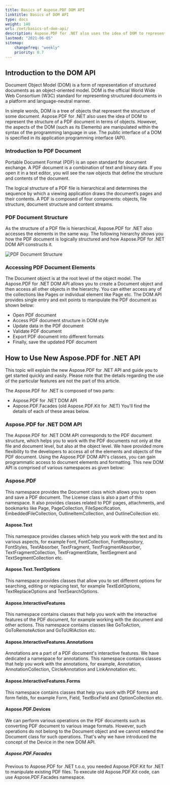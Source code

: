 ```yaml
---
title: Basics of Aspose.PDF DOM API
linktitle: Basics of DOM API
type: docs
weight: 140
url: /net/basics-of-dom-api/
description: Aspose.PDF for .NET also uses the idea of DOM to represent the structure of a PDF document in terms of objects. 
lastmod: "2021-06-05"
sitemap:
    changefreq: "weekly"
    priority: 0.7
---
```


## Introduction to the DOM API

Document Object Model (DOM) is a form of representation of structured documents as an object-oriented model. DOM is the official World Wide Web Consortium (W3C) standard for representing structured documents in a platform and language-neutral manner.

In simple words, DOM is a tree of objects that represent the structure of some document. Aspose.PDF for .NET also uses the idea of DOM to represent the structure of a PDF document in terms of objects. However, the aspects of the DOM (such as its Elements) are manipulated within the syntax of the programming language in use. The public interface of a DOM is specified in its application programming interface (API).

### Introduction to PDF Document

Portable Document Format (PDF) is an open standard for document exchange. A PDF document is a combination of text and binary data. If you open it in a text editor, you will see the raw objects that define the structure and contents of the document.

The logical structure of a PDF file is hierarchical and determines the sequence by which a viewing application draws the document’s pages and their contents. A PDF is composed of four components: objects, file structure, document structure and content streams.

### PDF Document Structure

As the structure of a PDF file is hierarchical, Aspose.PDF for .NET also accesses the elements in the same way. The following hierarchy shows you how the PDF document is logically structured and how Aspose.PDF for .NET DOM API constructs it.

![PDF Document Structure](../images/structure.png)

### Accessing PDF Document Elements

The Document object is at the root level of the object model. The Aspose.PDF for .NET DOM API allows you to create a Document object and then access all other objects in the hierarchy. You can either access any of the collections like Pages or individual element like Page etc. The DOM API provides single entry and exit points to manipulate the PDF document as shown below:

- Open PDF document
- Access PDF document structure in DOM style
- Update data in the PDF document
- Validate PDF document
- Export PDF document into different formats
- Finally, save the updated PDF document

## How to Use New Aspose.PDF for .NET API

This topic will explain the new Aspose.PDF for .NET API and guide you to get started quickly and easily. Please note that the details regarding the use of the particular features are not the part of this article. 

The Aspose.PDF for .NET is composed of two parts:

- Aspose.PDF for .NET DOM API
- Aspose.PDF.Facades (old Aspose.PDF.Kit for .NET)
You'll find the details of each of these areas below.

### Aspose.PDF for .NET DOM API

The Aspose.PDF for .NET DOM API corresponds to the PDF document structure, which helps you to work with the PDF documents not only at the file and document level, but also at the object level. We have provided more flexibility to the developers to access all of the elements and objects of the PDF document. Using the Aspose.PDF DOM API's classes, you can gain programmatic access to document elements and formatting. This new DOM API is comprised of various namespaces as given below:

### Aspose.PDF

This namespace provides the Document class which allows you to open and save a PDF document. The License class is also a part of this namespace. It also provides classes related to PDF pages, attachments, and bookmarks like Page, PageCollection, FileSpecification, EmbeddedFileCollection, OutlineItemCollection, and OutlineCollection etc.

#### Aspose.Text

This namespace provides classes which help you work with the text and its various aspects, for example Font, FontCollection, FontRepository, FontStyles, TextAbsorber, TextFragment, TextFragmentAbsorber, TextFragmentCollection, TextFragmentState, TextSegment and TextSegmentCollection etc.

#### Aspose.Text.TextOptions

This namespace provides classes that allow you to set different options for searching, editing or replacing text, for example TextEditOptions, TextReplaceOptions and TextSearchOptions.

#### Aspose.InteractiveFeatures

This namespace contains classes that help you work with the interactive features of the PDF document, for example working with the document and other actions. This namespace contains classes like GoToAction, GoToRemoteAction and GoToURIAction etc.

#### Aspose.InteractiveFeatures.Annotations

Annotations are a part of a PDF document's interactive features. We have dedicated a namespace for annotations. This namespace contains classes that help you work with the annotations, for example, Annotation, AnnotationCollection, CircleAnnotation and LinkAnnotation etc.

#### Aspose.InteractiveFeatures.Forms

This namespace contains classes that help you work with PDF forms and form fields, for example Form, Field, TextBoxField and OptionCollection etc.

#### Aspose.PDF.Devices

We can perform various operations on the PDF documents such as converting PDF document to various image formats. However, such operations do not belong to the Document object and we cannot extend the Document class for such operations. That's why we have introduced the concept of the Device in the new DOM API.

##### Aspose.PDF.Facades

Previous to Aspose.PDF for .NET t.o.o, you needed Aspose.PDF.Kit for .NET to manipulate existing PDF files. To execute old Aspose.PDF.Kit code, can use Aspose.PDF.Facades namespace.
